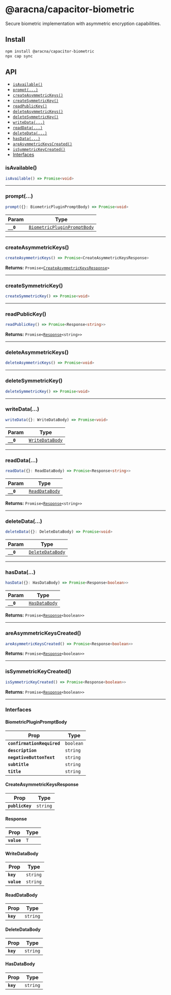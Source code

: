 # @aracna/capacitor-biometric

Secure biometric implementation with asymmetric encryption capabilities.

## Install

```bash
npm install @aracna/capacitor-biometric
npx cap sync
```

## API

<docgen-index>

* [`isAvailable()`](#isavailable)
* [`prompt(...)`](#prompt)
* [`createAsymmetricKeys()`](#createasymmetrickeys)
* [`createSymmetricKey()`](#createsymmetrickey)
* [`readPublicKey()`](#readpublickey)
* [`deleteAsymmetricKeys()`](#deleteasymmetrickeys)
* [`deleteSymmetricKey()`](#deletesymmetrickey)
* [`writeData(...)`](#writedata)
* [`readData(...)`](#readdata)
* [`deleteData(...)`](#deletedata)
* [`hasData(...)`](#hasdata)
* [`areAsymmetricKeysCreated()`](#areasymmetrickeyscreated)
* [`isSymmetricKeyCreated()`](#issymmetrickeycreated)
* [Interfaces](#interfaces)

</docgen-index>

<docgen-api>
<!--Update the source file JSDoc comments and rerun docgen to update the docs below-->

### isAvailable()

```typescript
isAvailable() => Promise<void>
```

--------------------


### prompt(...)

```typescript
prompt({}: BiometricPluginPromptBody) => Promise<void>
```

| Param     | Type                                                                            |
| --------- | ------------------------------------------------------------------------------- |
| **`__0`** | <code><a href="#biometricpluginpromptbody">BiometricPluginPromptBody</a></code> |

--------------------


### createAsymmetricKeys()

```typescript
createAsymmetricKeys() => Promise<CreateAsymmetricKeysResponse>
```

**Returns:** <code>Promise&lt;<a href="#createasymmetrickeysresponse">CreateAsymmetricKeysResponse</a>&gt;</code>

--------------------


### createSymmetricKey()

```typescript
createSymmetricKey() => Promise<void>
```

--------------------


### readPublicKey()

```typescript
readPublicKey() => Promise<Response<string>>
```

**Returns:** <code>Promise&lt;<a href="#response">Response</a>&lt;string&gt;&gt;</code>

--------------------


### deleteAsymmetricKeys()

```typescript
deleteAsymmetricKeys() => Promise<void>
```

--------------------


### deleteSymmetricKey()

```typescript
deleteSymmetricKey() => Promise<void>
```

--------------------


### writeData(...)

```typescript
writeData({}: WriteDataBody) => Promise<void>
```

| Param     | Type                                                    |
| --------- | ------------------------------------------------------- |
| **`__0`** | <code><a href="#writedatabody">WriteDataBody</a></code> |

--------------------


### readData(...)

```typescript
readData({}: ReadDataBody) => Promise<Response<string>>
```

| Param     | Type                                                  |
| --------- | ----------------------------------------------------- |
| **`__0`** | <code><a href="#readdatabody">ReadDataBody</a></code> |

**Returns:** <code>Promise&lt;<a href="#response">Response</a>&lt;string&gt;&gt;</code>

--------------------


### deleteData(...)

```typescript
deleteData({}: DeleteDataBody) => Promise<void>
```

| Param     | Type                                                      |
| --------- | --------------------------------------------------------- |
| **`__0`** | <code><a href="#deletedatabody">DeleteDataBody</a></code> |

--------------------


### hasData(...)

```typescript
hasData({}: HasDataBody) => Promise<Response<boolean>>
```

| Param     | Type                                                |
| --------- | --------------------------------------------------- |
| **`__0`** | <code><a href="#hasdatabody">HasDataBody</a></code> |

**Returns:** <code>Promise&lt;<a href="#response">Response</a>&lt;boolean&gt;&gt;</code>

--------------------


### areAsymmetricKeysCreated()

```typescript
areAsymmetricKeysCreated() => Promise<Response<boolean>>
```

**Returns:** <code>Promise&lt;<a href="#response">Response</a>&lt;boolean&gt;&gt;</code>

--------------------


### isSymmetricKeyCreated()

```typescript
isSymmetricKeyCreated() => Promise<Response<boolean>>
```

**Returns:** <code>Promise&lt;<a href="#response">Response</a>&lt;boolean&gt;&gt;</code>

--------------------


### Interfaces


#### BiometricPluginPromptBody

| Prop                       | Type                 |
| -------------------------- | -------------------- |
| **`confirmationRequired`** | <code>boolean</code> |
| **`description`**          | <code>string</code>  |
| **`negativeButtonText`**   | <code>string</code>  |
| **`subtitle`**             | <code>string</code>  |
| **`title`**                | <code>string</code>  |


#### CreateAsymmetricKeysResponse

| Prop            | Type                |
| --------------- | ------------------- |
| **`publicKey`** | <code>string</code> |


#### Response

| Prop        | Type           |
| ----------- | -------------- |
| **`value`** | <code>T</code> |


#### WriteDataBody

| Prop        | Type                |
| ----------- | ------------------- |
| **`key`**   | <code>string</code> |
| **`value`** | <code>string</code> |


#### ReadDataBody

| Prop      | Type                |
| --------- | ------------------- |
| **`key`** | <code>string</code> |


#### DeleteDataBody

| Prop      | Type                |
| --------- | ------------------- |
| **`key`** | <code>string</code> |


#### HasDataBody

| Prop      | Type                |
| --------- | ------------------- |
| **`key`** | <code>string</code> |

</docgen-api>
